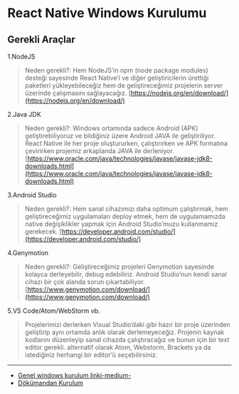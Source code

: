# React Native Windows Kurulumu

## Gerekli Araçlar
1.NodeJS
>Neden gerekli?: Hem NodeJS’in npm (node package modules) desteği sayesinde React Native’i ve diğer geliştiricilerin ürettiği paketleri yükleyebileceğiz hem de geliştireceğimiz projelerin server üzerinde çalışmasını sağlayacağız.
>[https://nodejs.org/en/download/](https://nodejs.org/en/download/)

2.Java JDK
>Neden gerekli?: Windows ortamında sadece Android (APK) geliştirebiliyoruz ve bildiğiniz üzere Android JAVA ile geliştiriliyor. React Native ile her proje oluştururken, çalıştırırken ve APK formatına çevirirken projemiz arkaplanda JAVA ile derleniyor.
>[https://www.oracle.com/java/technologies/javase/javase-jdk8-downloads.html](https://www.oracle.com/java/technologies/javase/javase-jdk8-downloads.html)

3.Android Studio
>Neden gerekli?: Hem sanal cihazımızı daha optimum çalıştırmak, hem geliştireceğimiz uygulamaları deploy etmek, hem de uygulamamızda native değişiklikler yapmak için Android Studio’muzu kullanmamız gerekecek.
>[https://developer.android.com/studio/](https://developer.android.com/studio/)

4.Genymotion
>Neden gerekli?: Geliştireceğimiz projeleri Genymotion sayesinde kolayca derleyebilir, debug edebiliriz. Android Studio’nun kendi sanal cihazı bir çok alanda sorun çıkartabiliyor.
>[https://www.genymotion.com/download/](https://www.genymotion.com/download/)

5.VS Code/Atom/WebStorm vb.
>Projelerimizi derlerken Visual Studio’daki gibi hazır bir proje üzerinden geliştirip aynı ortamda anlık olarak derlemeyeceğiz. Projenin kaynak kodlarını düzenleyip sanal cihazda çalıştıracağız ve bunun için bir text editor gerekli. 
>alternatif olarak Atom, Webstorm, Brackets ya da istediğiniz herhangi bir editor’ü seçebilirsiniz.

***
- [Genel windows kurulum linki-medium-](https://ezranbayantemur.medium.com/react-native-windows-kurulumu-1a145a3e8639)
- [Dökümandan Kurulum](https://reactnative.dev/docs/environment-setup)
